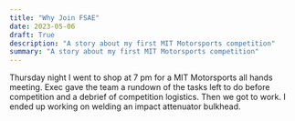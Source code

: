 ```yaml
---
title: "Why Join FSAE"
date: 2023-05-06
draft: True
description: "A story about my first MIT Motorsports competition"
summary: "A story about my first MIT Motorsports competition"
---
```


Thursday night I went to shop at 7 pm for a MIT Motorsports all hands meeting. Exec gave the team a rundown of the tasks left to do before competition and a debrief of competition logistics. Then we got to work. I ended up working on welding an impact attenuator bulkhead.